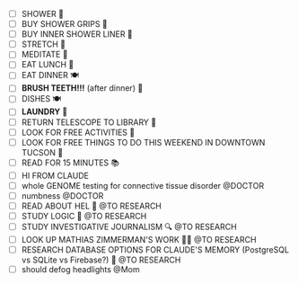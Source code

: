 - [ ] SHOWER 🚿
- [ ] BUY SHOWER GRIPS 🛁
- [ ] BUY INNER SHOWER LINER 🛁
- [ ] STRETCH 🤸
- [ ] MEDITATE 🧘
- [ ] EAT LUNCH 🥪
- [ ] EAT DINNER 🍽️
- [ ] **BRUSH TEETH!!!** (after dinner) 🦷
- [ ] DISHES 🍽️
- [ ] **LAUNDRY** 👕
- [ ] RETURN TELESCOPE TO LIBRARY 🔭
- [ ] LOOK FOR FREE ACTIVITIES 🎉
- [ ] LOOK FOR FREE THINGS TO DO THIS WEEKEND IN DOWNTOWN TUCSON 🌵
- [ ] READ FOR 15 MINUTES 📚
- [ ] HI FROM CLAUDE
- [ ] whole GENOME testing for connective tissue disorder @DOCTOR
- [ ] numbness @DOCTOR
- [ ] READ ABOUT HEL 🌙 @TO RESEARCH
- [ ] STUDY LOGIC 🧠 @TO RESEARCH
- [ ] STUDY INVESTIGATIVE JOURNALISM 🔍 @TO RESEARCH
- [ ] LOOK UP MATHIAS ZIMMERMAN'S WORK 👨‍🎓 @TO RESEARCH
- [ ] RESEARCH DATABASE OPTIONS FOR CLAUDE'S MEMORY (PostgreSQL vs SQLite vs Firebase?) 💾 @TO RESEARCH
- [ ] should defog headlights @Mom
